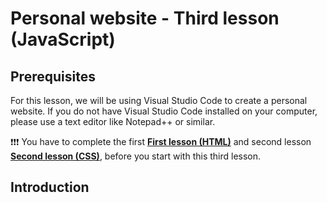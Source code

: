 # Personal website - Third lesson (JavaScript)

## Prerequisites

For this lesson, we will be using Visual Studio Code to create a personal website.
If you do not have Visual Studio Code installed on your computer, please use a text editor like Notepad++ or similar.

❗❗❗ You have to complete the first [**First lesson (HTML)**](./first-lesson-html.md) and second lesson [**Second lesson (CSS)**](./second-lesson-css.md), before you start with this third lesson.

## Introduction


